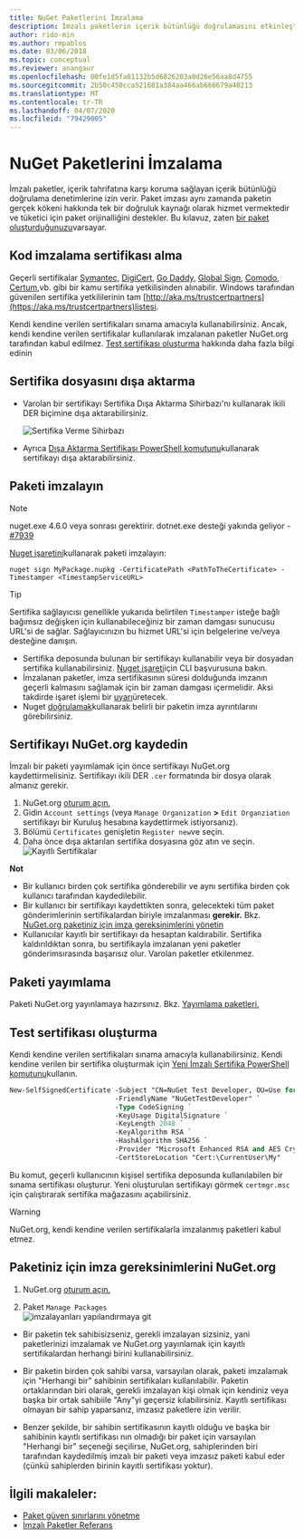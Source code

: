 ```yaml
---
title: NuGet Paketlerini İmzalama
description: İmzalı paketlerin içerik bütünlüğü doğrulamasını etkinleştirmek için nasıl kullanılabileceğini açıklar.
author: rido-min
ms.author: rmpablos
ms.date: 03/06/2018
ms.topic: conceptual
ms.reviewer: anangaur
ms.openlocfilehash: 00fe1d5fa81132b5d6826203a0d26e56aa8d4755
ms.sourcegitcommit: 2b50c450cca521681a384aa466ab666679a40213
ms.translationtype: MT
ms.contentlocale: tr-TR
ms.lasthandoff: 04/07/2020
ms.locfileid: "79429005"
---
```

# <a name="signing-nuget-packages"></a>NuGet Paketlerini İmzalama

İmzalı paketler, içerik tahrifatına karşı koruma sağlayan içerik bütünlüğü doğrulama denetimlerine izin verir. Paket imzası aynı zamanda paketin gerçek kökeni hakkında tek bir doğruluk kaynağı olarak hizmet vermektedir ve tüketici için paket orijinalliğini destekler. Bu kılavuz, zaten [bir paket oluşturduğunuzu](creating-a-package.md)varsayar.

## <a name="get-a-code-signing-certificate"></a>Kod imzalama sertifikası alma

Geçerli sertifikalar [Symantec,](https://trustcenter.websecurity.symantec.com/process/trust/productOptions?productType=SoftwareValidationClass3) [DigiCert,](https://www.digicert.com/code-signing/) [Go Daddy,](https://www.godaddy.com/web-security/code-signing-certificate) [Global Sign](https://www.globalsign.com/en/code-signing-certificate/), [Comodo,](https://www.comodo.com/e-commerce/code-signing/code-signing-certificate.php) [Certum,](https://www.certum.eu/certum/cert,offer_en_open_source_cs.xml)vb. gibi bir kamu sertifika yetkilisinden alınabilir. Windows tarafından güvenilen sertifika yetkililerinin tam [http://aka.ms/trustcertpartners](https://aka.ms/trustcertpartners)listesi.

Kendi kendine verilen sertifikaları sınama amacıyla kullanabilirsiniz. Ancak, kendi kendine verilen sertifikalar kullanılarak imzalanan paketler NuGet.org tarafından kabul edilmez. [Test sertifikası oluşturma](#create-a-test-certificate) hakkında daha fazla bilgi edinin

## <a name="export-the-certificate-file"></a>Sertifika dosyasını dışa aktarma

* Varolan bir sertifikayı Sertifika Dışa Aktarma Sihirbazı'nı kullanarak ikili DER biçimine dışa aktarabilirsiniz.

  ![Sertifika Verme Sihirbazı](../reference/media/CertificateExportWizard.png)

* Ayrıca [Dışa Aktarma Sertifikası PowerShell komutunu](/powershell/module/pkiclient/export-certificate)kullanarak sertifikayı dışa aktarabilirsiniz.

## <a name="sign-the-package"></a>Paketi imzalayın

> [!note]
> nuget.exe 4.6.0 veya sonrası gerektirir. dotnet.exe desteği yakında geliyor - [#7939](https://github.com/NuGet/Home/issues/7939)

[Nuget işaretini](../reference/cli-reference/cli-ref-sign.md)kullanarak paketi imzalayın:

```cli
nuget sign MyPackage.nupkg -CertificatePath <PathToTheCertificate> -Timestamper <TimestampServiceURL>
```

> [!Tip]
> Sertifika sağlayıcısı genellikle yukarıda belirtilen `Timestamper` isteğe bağlı bağımsız değişken için kullanabileceğiniz bir zaman damgası sunucusu URL'si de sağlar. Sağlayıcınızın bu hizmet URL'si için belgelerine ve/veya desteğine danışın.

* Sertifika deposunda bulunan bir sertifikayı kullanabilir veya bir dosyadan sertifika kullanabilirsiniz. [Nuget işareti](../reference/cli-reference/cli-ref-sign.md)için CLI başvurusuna bakın.
* İmzalanan paketler, imza sertifikasının süresi dolduğunda imzanın geçerli kalmasını sağlamak için bir zaman damgası içermelidir. Aksi takdirde işaret işlemi bir [uyarı](../reference/errors-and-warnings/NU3002.md)üretecek.
* Nuget [doğrulamak](../reference/cli-reference/cli-ref-verify.md)kullanarak belirli bir paketin imza ayrıntılarını görebilirsiniz.

## <a name="register-the-certificate-on-nugetorg"></a>Sertifikayı NuGet.org kaydedin

İmzalı bir paketi yayımlamak için önce sertifikayı NuGet.org kaydettirmelisiniz. Sertifikayı ikili DER `.cer` formatında bir dosya olarak almanız gerekir.

1. NuGet.org [oturum açın.](https://www.nuget.org/users/account/LogOn?returnUrl=%2F)
1. Gidin `Account settings` (veya `Manage Organization` **>** `Edit Organziation` sertifikayı bir Kuruluş hesabına kaydettirmek istiyorsanız).
1. Bölümü `Certificates` genişletin `Register new`ve seçin.
1. Daha önce dışa aktarılan sertifika dosyasına göz atın ve seçin.
  ![Kayıtlı Sertifikalar](../reference/media/registered-certs.png)

**Not**
* Bir kullanıcı birden çok sertifika gönderebilir ve aynı sertifika birden çok kullanıcı tarafından kaydedilebilir.
* Bir kullanıcı bir sertifikayı kaydettikten sonra, gelecekteki tüm paket gönderimlerinin sertifikalardan biriyle imzalanması **gerekir.** Bkz. [NuGet.org paketiniz için imza gereksinimlerini yönetin](#manage-signing-requirements-for-your-package-on-nugetorg)
* Kullanıcılar kayıtlı bir sertifikayı da hesaptan kaldırabilir. Sertifika kaldırıldıktan sonra, bu sertifikayla imzalanan yeni paketler gönderimsırasında başarısız olur. Varolan paketler etkilenmez.

## <a name="publish-the-package"></a>Paketi yayımlama

Paketi NuGet.org yayınlamaya hazırsınız. Bkz. [Yayımlama paketleri.](../nuget-org/Publish-a-package.md)

## <a name="create-a-test-certificate"></a>Test sertifikası oluşturma

Kendi kendine verilen sertifikaları sınama amacıyla kullanabilirsiniz. Kendi kendine verilen bir sertifika oluşturmak için [Yeni İmzalı Sertifika PowerShell komutunu](/powershell/module/pkiclient/new-selfsignedcertificate)kullanın.

```ps
New-SelfSignedCertificate -Subject "CN=NuGet Test Developer, OU=Use for testing purposes ONLY" `
                          -FriendlyName "NuGetTestDeveloper" `
                          -Type CodeSigning `
                          -KeyUsage DigitalSignature `
                          -KeyLength 2048 `
                          -KeyAlgorithm RSA `
                          -HashAlgorithm SHA256 `
                          -Provider "Microsoft Enhanced RSA and AES Cryptographic Provider" `
                          -CertStoreLocation "Cert:\CurrentUser\My" 
```

Bu komut, geçerli kullanıcının kişisel sertifika deposunda kullanılabilen bir sınama sertifikası oluşturur. Yeni oluşturulan sertifikayı görmek `certmgr.msc` için çalıştırarak sertifika mağazasını açabilirsiniz.

> [!Warning]
> NuGet.org, kendi kendine verilen sertifikalarla imzalanmış paketleri kabul etmez.

## <a name="manage-signing-requirements-for-your-package-on-nugetorg"></a>Paketiniz için imza gereksinimlerini NuGet.org
1. NuGet.org [oturum açın.](https://www.nuget.org/users/account/LogOn?returnUrl=%2F)

1. Paket `Manage Packages`  
    ![imzalayanları yapılandırmaya git](../reference/media/configure-package-signers.png)

* Bir paketin tek sahibisizseniz, gerekli imzalayan sizsiniz, yani paketlerinizi imzalamak ve NuGet.org yayınlamak için kayıtlı sertifikalardan herhangi birini kullanabilirsiniz.

* Bir paketin birden çok sahibi varsa, varsayılan olarak, paketi imzalamak için "Herhangi bir" sahibinin sertifikaları kullanılabilir. Paketin ortaklarından biri olarak, gerekli imzalayan kişi olmak için kendiniz veya başka bir ortak sahibiile "Any"yi geçersiz kılabilirsiniz. Kayıtlı sertifikası olmayan bir sahip yaparsanız, imzasız paketlere izin verilir. 

* Benzer şekilde, bir sahibin sertifikasının kayıtlı olduğu ve başka bir sahibinin kayıtlı sertifikası nın olmadığı bir paket için varsayılan "Herhangi bir" seçeneği seçilirse, NuGet.org, sahiplerinden biri tarafından kaydedilmiş imzalı bir paketi veya imzasız paketi kabul eder (çünkü sahiplerden birinin kayıtlı sertifikası yoktur).

## <a name="related-articles"></a>İlgili makaleler:

- [Paket güven sınırlarını yönetme](../consume-packages/installing-signed-packages.md)
- [İmzalı Paketler Referans](../reference/Signed-Packages-Reference.md)
